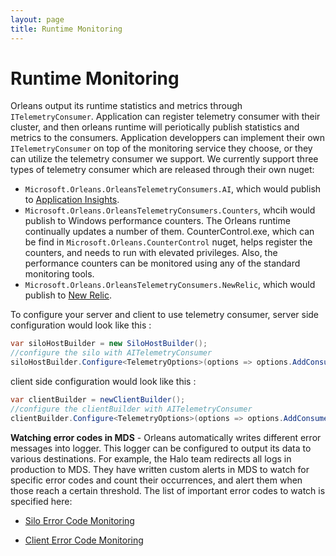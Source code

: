 ```yaml
---
layout: page
title: Runtime Monitoring
---
```


# Runtime Monitoring

Orleans output its runtime statistics and metrics through `ITelemetryConsumer`. Application can register telemetry consumer with their cluster, and then orleans runtime will periotically publish statistics and metrics to the consumers. Application developpers can implement their own `ITelemetryConsumer` on top of the monitoring service they choose, or they can utilize the telemetry consumer we support. We currently support three types of telemetry consumer which are released through their own nuget: 
- `Microsoft.Orleans.OrleansTelemetryConsumers.AI`, which would publish to [Application Insights](https://azure.microsoft.com/en-us/services/application-insights/).
- `Microsoft.Orleans.OrleansTelemetryConsumers.Counters`, whcih would publish to Windows performance counters. The Orleans runtime continually updates a number of them. CounterControl.exe, which can be find in `Microsoft.Orleans.CounterControl` nuget, helps register the counters, and needs to run with elevated privileges. Also, the performance counters can be monitored using any of the standard monitoring tools.
- `Microsoft.Orleans.OrleansTelemetryConsumers.NewRelic`, which would publish to [New Relic](https://newrelic.com/).

To configure your server and client to use telemetry consumer, server side configuration would look like this : 
```c#
var siloHostBuilder = new SiloHostBuilder();
//configure the silo with AITelemetryConsumer
siloHostBuilder.Configure<TelemetryOptions>(options => options.AddConsumer<AITelemetryConsumer>);
```

client side configuration would look like this : 
```c#
var clientBuilder = newClientBuilder();
//configure the clientBuilder with AITelemetryConsumer
clientBuilder.Configure<TelemetryOptions>(options => options.AddConsumer<AITelemetryConsumer>);
```

**Watching error codes in MDS** - Orleans automatically writes different error messages into logger. This logger can be configured to output its data to various destinations. For example, the Halo team redirects all logs in production to MDS. They have written custom alerts in MDS to watch for specific error codes and count their occurrences, and alert them when those reach a certain threshold. The list of important error codes to watch is specified here:

* [Silo Error Code Monitoring](Silo-Error-Code-Monitoring.md)

* [Client Error Code Monitoring](Client-Error-Code-Monitoring.md)